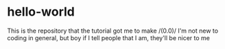 # hello-world
This is the repository that the tutorial got me to make \/(0.0)\/
I'm not new to coding in general, but boy if I tell people that I am, they'll be nicer to me
